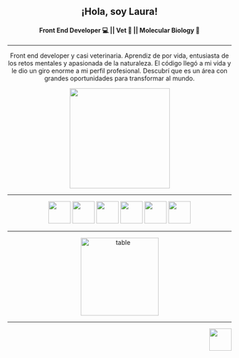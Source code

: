 <div align="center"><h2> ¡Hola, soy Laura! </h2></div>
<div align="center"><h4>Front End Developer 💻  ||  Vet  🐾  ||  Molecular Biology 🦠️ </h4></div>

---
<div align="center" font-size="10px"> <p>Front end developer y casi veterinaria.
Aprendiz de por vida, entusiasta de los retos mentales y apasionada de la naturaleza.
El código llegó a mi vida y le dio un giro enorme a mi perfil profesional. Descubrí que es un área con grandes oportunidades para transformar al mundo.</p>
</div>

<div align="center"><img height=225 src="https://media.giphy.com/media/LHZyixOnHwDDy/giphy.gif"></div>


---
<div align="center">
<img height="50" src="https://media.giphy.com/media/ln7z2eWriiQAllfVcn/giphy.gif" /> <img height="50" src="https://media.giphy.com/media/XAxylRMCdpbEWUAvr8/giphy.gif" /> <img height="50" src="https://media.giphy.com/media/fsEaZldNC8A1PJ3mwp/giphy.gif" /> <img height="50" src="https://media.giphy.com/media/eNAsjO55tPbgaor7ma/giphy.gif" /> <img height="50" src="https://media.giphy.com/media/kH1DBkPNyZPOk0BxrM/giphy.gif" /> <img height="50" src="https://media.giphy.com/media/kdFc8fubgS31b8DsVu/giphy.gif" />
 </div>

---

<div align="center"><img height=175 align="center" src="https://github-readme-stats.vercel.app/api?username=LaubetBeltran&show_icons=truee&theme=highcontrast" alt="table" /></div>

---
<div align="end">
<a href="https://www.linkedin.com/in/lauraelibetbp/">
<img height="50" src="https://media.giphy.com/media/HQTYdpx1yhxWpugAi2/giphy.gif">
 </a>
</div>

